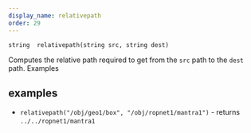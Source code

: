 ```yaml
---
display_name: relativepath
order: 29
---
```

`string  relativepath(string src, string dest)`

Computes the relative path required to get from the `src` path to the `dest` path.
Examples

## examples

- `relativepath("/obj/geo1/box", "/obj/ropnet1/mantra1")` - returns `../../ropnet1/mantra1`

